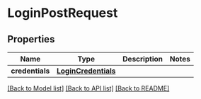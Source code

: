 # LoginPostRequest

## Properties
Name | Type | Description | Notes
------------ | ------------- | ------------- | -------------
**credentials** | [**LoginCredentials**](LoginCredentials.md) |  | 

[[Back to Model list]](../README.md#documentation-for-models) [[Back to API list]](../README.md#documentation-for-api-endpoints) [[Back to README]](../README.md)


